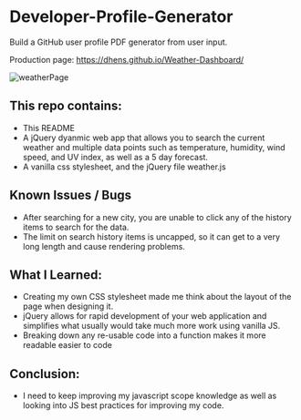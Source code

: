 # Developer-Profile-Generator

Build a GitHub user profile PDF generator from user input.

Production page: https://dhens.github.io/Weather-Dashboard/

![weatherPage](https://i.imgur.com/IUi9If8.png)

## This repo contains:
* This README
* A jQuery dyanmic web app that allows you to search the current weather and multiple data points such as temperature, humidity, wind speed, and UV index, as well as a 5 day forecast.
* A vanilla css stylesheet, and the jQuery file weather.js

## Known Issues / Bugs
* After searching for a new city, you are unable to click any of the history items to search for the data.
* The limit on search history items is uncapped, so it can get to a very long length and cause rendering problems.

## What I Learned:
* Creating my own CSS stylesheet made me think about the layout of the page when designing it.
* jQuery allows for rapid development of your web application and simplifies what usually would take much more work using vanilla JS.
* Breaking down any re-usable code into a function makes it more readable easier to code

## Conclusion:
* I need to keep improving my javascript scope knowledge as well as looking into JS best practices for improving my code.
